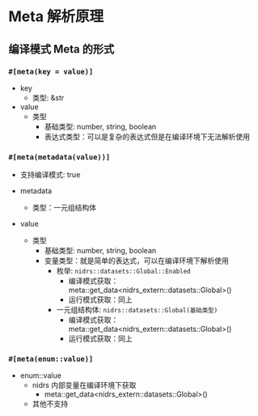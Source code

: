 # Meta 解析原理

## 编译模式 Meta 的形式

### `#[meta(key = value)]`

- key
  - 类型: &str
- value
  - 类型
    - 基础类型: number, string, boolean
    - 表达式类型：可以是复杂的表达式但是在编译环境下无法解析使用

### `#[meta(metadata(value))]`

- 支持编译模式: true

- metadata
  - 类型：一元组结构体
- value
  - 类型
    - 基础类型: number, string, boolean
    - 变量类型：就是简单的表达式，可以在编译环境下解析使用
      - 枚举: `nidrs::datasets::Global::Enabled`
        - 编译模式获取：meta::get_data<nidrs_extern::datasets::Global>()
        - 运行模式获取：同上
      - 一元组结构体: `nidrs::datasets::Global(基础类型)`
        - 编译模式获取：meta::get_data<nidrs_extern::datasets::Global>()
        - 运行模式获取：同上

### `#[meta(enum::value)]`

- enum::value
  - nidrs 内部变量在编译环境下获取
    - meta::get_data<nidrs_extern::datasets::Global>()
  - 其他不支持
